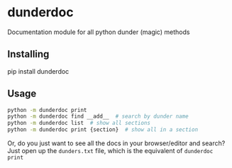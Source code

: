 # dunderdoc
Documentation module for all python dunder (magic) methods

## Installing
pip install dunderdoc

## Usage

```bash
python -m dunderdoc print
python -m dunderdoc find __add__  # search by dunder name
python -m dunderdoc list  # show all sections
python -m dunderdoc print {section}  # show all in a section
```

Or, do you just want to see all the docs in your browser/editor and search?
Just open up the `dunders.txt` file, which is the equivalent of `dunderdoc print`